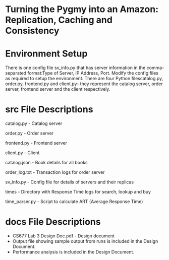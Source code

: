 # Turning the Pygmy into an Amazon: Replication, Caching and Consistency


# Environment Setup

There  is  one  config  file sv_info.py that has server information in the comma-separated format:Type of Server, IP Address, Port. Modify the config files as required to setup the environment. There are four Python filescatalog.py, order.py, frontend.py and client.py- they represent the catalog server, order server, frontend server and the client respectively.

# src File Descriptions

catalog.py - Catalog server

order.py - Order server

frontend.py - Frontend server

client.py - Client

catalog.json - Book details for all books 

order_log.txt - Transaction logs for order server

sv_info.py - Config file for details of servers and their replicas

times - Directory with Response Time logs for search, lookup and buy

time_parser.py - Script to calculate ART (Average Response Time)

# docs File Descriptions

* CS677 Lab 3 Design Doc.pdf - Design document
* Output file showing sample output from runs is included in the Design Document. 
* Performance analysis is included in the Design Document.




